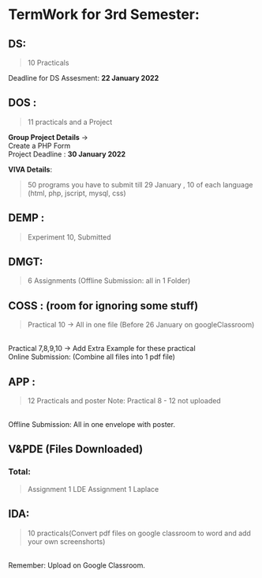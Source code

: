 # TermWork for 3rd Semester:

## DS:
> 10 Practicals

  Deadline for DS Assesment: **22 January 2022**

## DOS :
> 11 practicals and a Project 

  **Group Project Details** -> 
  <br />
 Create a PHP Form
 <br />
  Project Deadline : **30 January 2022** 

  **VIVA Details**: 
> 50 programs you have to  submit till 29 January , 10 of each language (html, php, jscript, mysql, css)

## DEMP :
> Experiment 10, Submitted

## DMGT:
> 6 Assignments (Offline Submission: all in 1 Folder)

## COSS : (room for ignoring some stuff)
> Practical 10 -> All in one file (Before 26 January on googleClassroom)
 <br />
Practical 7,8,9,10 -> Add Extra Example for these practical
 <br />
Online Submission: (Combine all files into 1 pdf file)

## APP :
> 12 Practicals and poster
Note: Practical 8 - 12 not uploaded 
 <br />
Offline Submission: All in one envelope with poster.

## V&PDE (Files Downloaded)
### Total:
> Assignment 1 LDE
> Assignment 1 Laplace
## IDA:
> 10 practicals(Convert pdf files on google classroom to word and add your own screenshorts)
 <br />
 Remember: Upload on Google Classroom.


